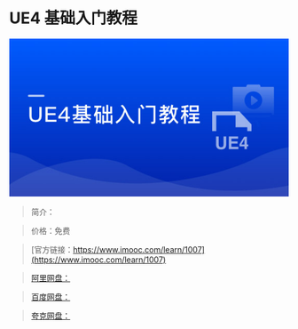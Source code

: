 # UE4 基础入门教程

![img](../../assets/5fe443040001aed905400304.jpg)

> 简介：

> 价格：免费

> [官方链接：https://www.imooc.com/learn/1007](https://www.imooc.com/learn/1007)

> [阿里网盘：]()

> [百度网盘：]()

> [夸克网盘：]()
